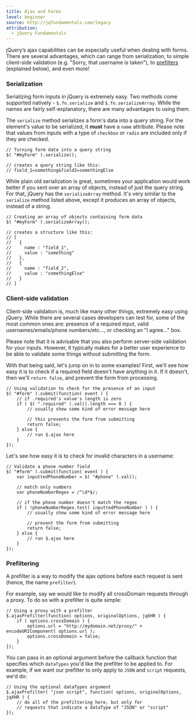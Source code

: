 ```yaml
---
title: Ajax and Forms
level: beginner
source: http://jqfundamentals.com/legacy
attribution: 
  - jQuery Fundamentals
---
```


jQuery’s ajax capabilities can be especially useful when dealing with forms. There are several advantages, which can range from serialization, to simple client-side validation (e.g. "Sorry, that username is taken"), to [prefilters](http://api.jquery.com/extending-ajax/#Prefilters) (explained below), and even more!

### Serialization
Serializing form inputs in jQuery is extremely easy. Two methods come supported natively - `$.fn.serialize` and `$.fn.serializeArray`. While the names are fairly self-explanatory, there are many advantages to using them.

The `serialize` method serializes a form's data into a query string. For the element's value to be serialized, it **must** have a `name` attribute. Please note that values from inputs with a type of `checkbox` or `radio` are included only if they are checked.

```
// Turning form data into a query string
$( "#myForm" ).serialize();

// creates a query string like this:
// field_1=something&field2=somethingElse
```

While plain old serialization is great, sometimes your application would work better if you sent over an array of objects, instead of just the query string. For that, jQuery has the `serializeArray` method. It's very similar to the `serialize` method listed above, except it produces an array of objects, instead of a string.

```
// Creating an array of objects containing form data
$( "#myForm" ).serializeArray();

// creates a structure like this:
// [
//   {
//     name : "field_1",
//     value : "something"
//   },
//   {
//     name : "field_2",
//     value : "somethingElse"
//   }
// ]
```

### Client-side validation
Client-side validation is, much like many other things, extremely easy using jQuery. While there are several cases developers can test for, some of the most common ones are: presence of a required input, valid usernames/emails/phone numbers/etc..., or checking an "I agree..." box.

Please note that it is advisable that you also perform server-side validation for your inputs. However, it typically makes for a better user experience to be able to validate some things without submitting the form.

With that being said, let's jump on in to some examples! First, we'll see how easy it is to check if a required field doesn't have anything in it. If it doesn't, then we'll `return false`, and prevent the form from processing.

```
// Using validation to check for the presence of an input
$( "#form" ).submit(function( event ) {
	// if .required's value's length is zero
	if ( $( ".required" ).val().length === 0 ) {
		// usually show some kind of error message here

		// this prevents the form from submitting
		return false;
	} else {
		// run $.ajax here
	}
});
```

Let's see how easy it is to check for invalid characters in a username:

```
// Validate a phone number field
$( "#form" ).submit(function( event ) {
	var inputtedPhoneNumber = $( "#phone" ).val();

	// match only numbers
	var phoneNumberRegex = /^\d*$/;

	// if the phone number doesn't match the regex
	if ( !phoneNumberRegex.test( inputtedPhoneNumber ) ) {
		// usually show some kind of error message here

		// prevent the form from submitting
		return false;
	} else {
		// run $.ajax here
	}
});
```

### Prefiltering
A prefilter is a way to modify the ajax options before each request is sent (hence, the name `prefilter`).

For example, say we would like to modify all crossDomain requests through a proxy. To do so with a prefilter is quite simple:

```
// Using a proxy with a prefilter
$.ajaxPrefilter(function( options, originalOptions, jqXHR ) {
	if ( options.crossDomain ) {
		options.url = "http://mydomain.net/proxy/" + encodeURIComponent( options.url );
		options.crossDomain = false;
	}
});
```

You can pass in an optional argument before the callback function that specifies which `dataTypes` you'd like the prefilter to be applied to. For example, if we want our prefilter to only apply to `JSON` and `script` requests, we'd do:

```
// Using the optional dataTypes argument
$.ajaxPrefilter( "json script", function( options, originalOptions, jqXHR ) {
	// do all of the prefiltering here, but only for
	// requests that indicate a dataType of "JSON" or "script"
});
```
